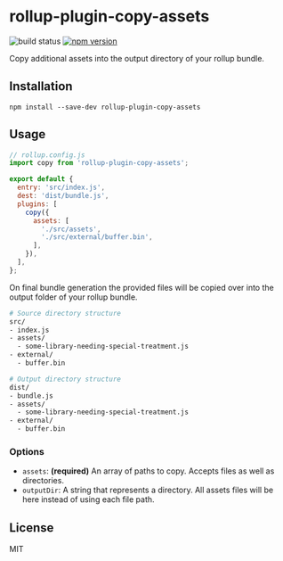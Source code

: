 # rollup-plugin-copy-assets

![build status](https://api.travis-ci.org/bengsfort/rollup-plugin-copy-assets.svg?branch=master) [![npm version](https://badge.fury.io/js/rollup-plugin-copy-assets.svg)](https://www.npmjs.com/package/rollup-plugin-copy-assets)

Copy additional assets into the output directory of your rollup bundle.

## Installation

```shell
npm install --save-dev rollup-plugin-copy-assets
```

## Usage

```js
// rollup.config.js
import copy from 'rollup-plugin-copy-assets';

export default {
  entry: 'src/index.js',
  dest: 'dist/bundle.js',
  plugins: [
    copy({
      assets: [
        './src/assets',
        './src/external/buffer.bin',
      ],
    }),
  ],
};
```

On final bundle generation the provided files will be copied over into the output folder of your rollup bundle.

```bash
# Source directory structure
src/
- index.js
- assets/
  - some-library-needing-special-treatment.js
- external/
  - buffer.bin

# Output directory structure
dist/
- bundle.js
- assets/
  - some-library-needing-special-treatment.js
- external/
  - buffer.bin
```

### Options

- `assets`: **(required)** An array of paths to copy. Accepts files as well as directories.
- `outputDir`: A string that represents a directory. All assets files will be here instead of using each file path.

## License

MIT